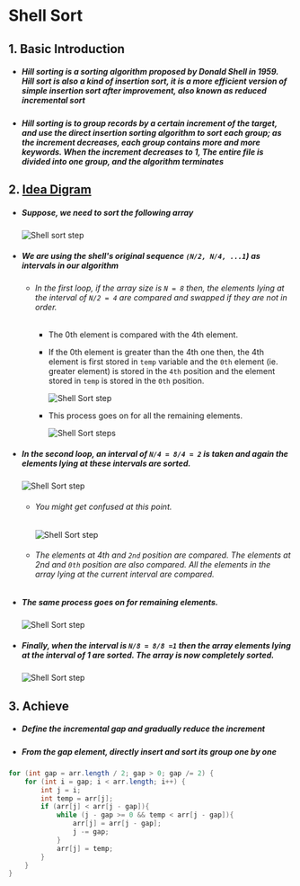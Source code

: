 # Shell Sort

## 1. Basic Introduction

 - ##### Hill sorting is a sorting algorithm proposed by Donald Shell in 1959. Hill sort is also a kind of insertion sort, it is a more efficient version of simple insertion sort after improvement, also known as reduced incremental sort

 - ##### Hill sorting is to group records by a certain increment of the target, and use the direct insertion sorting algorithm to sort each group; as the increment decreases, each group contains more and more keywords. When the increment decreases to 1, The entire file is divided into one group, and the algorithm terminates

## 2. [Idea Digram](https://www.programiz.com/dsa/shell-sort)

 - ##### Suppose, we need to sort the following array

   ![Shell sort step](https://tva1.sinaimg.cn/large/007S8ZIlgy1ghlqgi9rhdj30vs05gglq.jpg)

 - ##### We are using the shell's original sequence `(N/2, N/4, ...1`) as intervals in our algorithm

    - ###### In the first loop, if the array size is `N = 8` then, the elements lying at the interval of `N/2 = 4` are compared and swapped if they are not in order.

       - The 0th element is compared with the 4th element.

       - If the 0th element is greater than the 4th one then, the 4th element is first stored in `temp` variable and the `0th` element (ie. greater element) is stored in the `4th` position and the element stored in `temp` is stored in the `0th` position.

         ![Shell Sort step](https://tva1.sinaimg.cn/large/007S8ZIlgy1ghlqgwjg47j30zw0gejsf.jpg)

       - This process goes on for all the remaining elements.

         ![Shell Sort steps](https://tva1.sinaimg.cn/large/007S8ZIlgy1ghlqh4z73sj30vs0hs75k.jpg)

- ##### In the second loop, an interval of `N/4 = 8/4 = 2` is taken and again the elements lying at these intervals are sorted.

  ![Shell Sort step](https://tva1.sinaimg.cn/large/007S8ZIlgy1ghlqhlaqqpj30vs09kgm4.jpg)

  - ###### You might get confused at this point.

    ![Shell Sort step](https://tva1.sinaimg.cn/large/007S8ZIlgy1ghlqhxxe5tj30vs09kjrw.jpg)

  - ###### The elements at 4th and `2nd` position are compared. The elements at 2nd and `0th` position are also compared. All the elements in the array lying at the current interval are compared.

- ##### The same process goes on for remaining elements.

  ![Shell Sort step](https://tva1.sinaimg.cn/large/007S8ZIlgy1ghlqigoqffj30vs0hswfs.jpg)

- ##### Finally, when the interval is `N/8 = 8/8 =1` then the array elements lying at the interval of 1 are sorted. The array is now completely sorted.

  ![Shell Sort step](https://tva1.sinaimg.cn/large/007S8ZIlgy1ghlqisfhpmj30u01070vy.jpg)

## 3. Achieve

 - ##### Define the incremental gap and gradually reduce the increment

 - ##### From the gap element, directly insert and sort its group one by one

```java
for (int gap = arr.length / 2; gap > 0; gap /= 2) {
    for (int i = gap; i < arr.length; i++) {
        int j = i;
        int temp = arr[j];
        if (arr[j] < arr[j - gap]){
            while (j - gap >= 0 && temp < arr[j - gap]){
                arr[j] = arr[j - gap];
                j -= gap;
            }
            arr[j] = temp;
        }
    }
}
```

